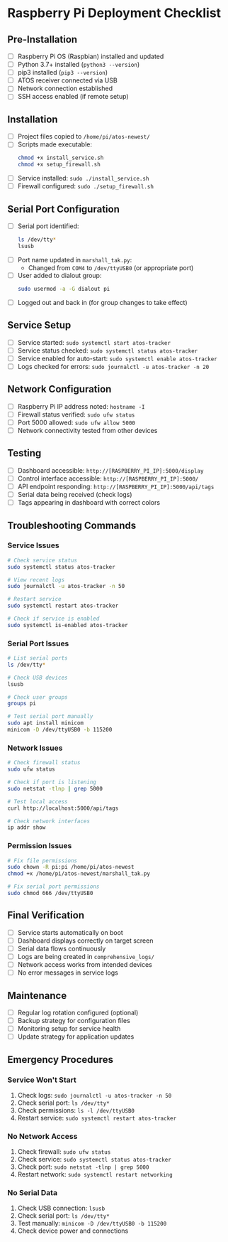 # Raspberry Pi Deployment Checklist

## Pre-Installation

- [ ] Raspberry Pi OS (Raspbian) installed and updated
- [ ] Python 3.7+ installed (`python3 --version`)
- [ ] pip3 installed (`pip3 --version`)
- [ ] ATOS receiver connected via USB
- [ ] Network connection established
- [ ] SSH access enabled (if remote setup)

## Installation

- [ ] Project files copied to `/home/pi/atos-newest/`
- [ ] Scripts made executable:
  ```bash
  chmod +x install_service.sh
  chmod +x setup_firewall.sh
  ```
- [ ] Service installed: `sudo ./install_service.sh`
- [ ] Firewall configured: `sudo ./setup_firewall.sh`

## Serial Port Configuration

- [ ] Serial port identified:
  ```bash
  ls /dev/tty*
  lsusb
  ```
- [ ] Port name updated in `marshall_tak.py`:
  - Changed from `COM4` to `/dev/ttyUSB0` (or appropriate port)
- [ ] User added to dialout group:
  ```bash
  sudo usermod -a -G dialout pi
  ```
- [ ] Logged out and back in (for group changes to take effect)

## Service Setup

- [ ] Service started: `sudo systemctl start atos-tracker`
- [ ] Service status checked: `sudo systemctl status atos-tracker`
- [ ] Service enabled for auto-start: `sudo systemctl enable atos-tracker`
- [ ] Logs checked for errors: `sudo journalctl -u atos-tracker -n 20`

## Network Configuration

- [ ] Raspberry Pi IP address noted: `hostname -I`
- [ ] Firewall status verified: `sudo ufw status`
- [ ] Port 5000 allowed: `sudo ufw allow 5000`
- [ ] Network connectivity tested from other devices

## Testing

- [ ] Dashboard accessible: `http://[RASPBERRY_PI_IP]:5000/display`
- [ ] Control interface accessible: `http://[RASPBERRY_PI_IP]:5000/`
- [ ] API endpoint responding: `http://[RASPBERRY_PI_IP]:5000/api/tags`
- [ ] Serial data being received (check logs)
- [ ] Tags appearing in dashboard with correct colors

## Troubleshooting Commands

### Service Issues
```bash
# Check service status
sudo systemctl status atos-tracker

# View recent logs
sudo journalctl -u atos-tracker -n 50

# Restart service
sudo systemctl restart atos-tracker

# Check if service is enabled
sudo systemctl is-enabled atos-tracker
```

### Serial Port Issues
```bash
# List serial ports
ls /dev/tty*

# Check USB devices
lsusb

# Check user groups
groups pi

# Test serial port manually
sudo apt install minicom
minicom -D /dev/ttyUSB0 -b 115200
```

### Network Issues
```bash
# Check firewall status
sudo ufw status

# Check if port is listening
sudo netstat -tlnp | grep 5000

# Test local access
curl http://localhost:5000/api/tags

# Check network interfaces
ip addr show
```

### Permission Issues
```bash
# Fix file permissions
sudo chown -R pi:pi /home/pi/atos-newest
chmod +x /home/pi/atos-newest/marshall_tak.py

# Fix serial port permissions
sudo chmod 666 /dev/ttyUSB0
```

## Final Verification

- [ ] Service starts automatically on boot
- [ ] Dashboard displays correctly on target screen
- [ ] Serial data flows continuously
- [ ] Logs are being created in `comprehensive_logs/`
- [ ] Network access works from intended devices
- [ ] No error messages in service logs

## Maintenance

- [ ] Regular log rotation configured (optional)
- [ ] Backup strategy for configuration files
- [ ] Monitoring setup for service health
- [ ] Update strategy for application updates

## Emergency Procedures

### Service Won't Start
1. Check logs: `sudo journalctl -u atos-tracker -n 50`
2. Check serial port: `ls /dev/tty*`
3. Check permissions: `ls -l /dev/ttyUSB0`
4. Restart service: `sudo systemctl restart atos-tracker`

### No Network Access
1. Check firewall: `sudo ufw status`
2. Check service: `sudo systemctl status atos-tracker`
3. Check port: `sudo netstat -tlnp | grep 5000`
4. Restart network: `sudo systemctl restart networking`

### No Serial Data
1. Check USB connection: `lsusb`
2. Check serial port: `ls /dev/tty*`
3. Test manually: `minicom -D /dev/ttyUSB0 -b 115200`
4. Check device power and connections 